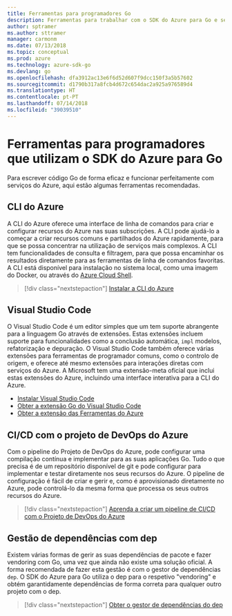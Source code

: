 ```yaml
---
title: Ferramentas para programadores Go
description: Ferramentas para trabalhar com o SDK do Azure para Go e serviços do Azure
author: sptramer
ms.author: sttramer
manager: carmonm
ms.date: 07/13/2018
ms.topic: conceptual
ms.prod: azure
ms.technology: azure-sdk-go
ms.devlang: go
ms.openlocfilehash: dfa3912ac13e6f6d52d607f9dcc150f3a5b57602
ms.sourcegitcommit: d1790b317a8fcb4d672c654dac2a925a976589d4
ms.translationtype: HT
ms.contentlocale: pt-PT
ms.lasthandoff: 07/14/2018
ms.locfileid: "39039510"
---
```

# <a name="tools-for-developers-using-the-azure-sdk-for-go"></a>Ferramentas para programadores que utilizam o SDK do Azure para Go

Para escrever código Go de forma eficaz e funcionar perfeitamente com serviços do Azure, aqui estão algumas ferramentas recomendadas.

## <a name="azure-cli"></a>CLI do Azure

A CLI do Azure oferece uma interface de linha de comandos para criar e configurar recursos do Azure nas suas subscrições. A CLI pode ajudá-lo a começar a criar recursos comuns e partilhados do Azure rapidamente, para que se possa concentrar na utilização de serviços mais complexos. A CLI tem funcionalidades de consulta e filtragem, para que possa encaminhar os resultados diretamente para as ferramentas de linha de comandos favoritas. A CLI está disponível para instalação no sistema local, como uma imagem do Docker, ou através do [Azure Cloud Shell](https://docs.microsoft.com/azure/cloud-shell/overview).

> [!div class="nextstepaction"]
> [Instalar a CLI do Azure](/cli/azure/install-azure-cli)

## <a name="visual-studio-code"></a>Visual Studio Code

O Visual Studio Code é um editor simples que um tem suporte abrangente para a linguagem Go através de extensões. Estas extensões incluem suporte para funcionalidades como a conclusão automática, `impl` modelos, refatorização e depuração. O Visual Studio Code também oferece várias extensões para ferramentas de programador comuns, como o controlo de origem, e oferece até mesmo extensões para interações diretas com serviços do Azure. A Microsoft tem uma extensão-meta oficial que inclui estas extensões do Azure, incluindo uma interface interativa para a CLI do Azure.

* [Instalar Visual Studio Code](https://code.visualstudio.com/Download)
* [Obter a extensão Go do Visual Studio Code](https://code.visualstudio.com/docs/languages/go)
* [Obter a extensão das Ferramentas do Azure](https://marketplace.visualstudio.com/items?itemName=ms-vscode.vscode-azureextensionpack)

## <a name="cicd-with-azure-devops-project"></a>CI/CD com o projeto de DevOps do Azure

Com o pipeline do Projeto de DevOps do Azure, pode configurar uma compilação contínua e implementar para as suas aplicações Go. Tudo o que precisa é de um repositório disponível de git e pode configurar para implementar e testar diretamente nos seus recursos do Azure. O pipeline de configuração é fácil de criar e gerir e, como é aprovisionado diretamente no Azure, pode controlá-lo da mesma forma que processa os seus outros recursos do Azure.

> [!div class="nextstepaction"]
> [Aprenda a criar um pipeline de CI/CD com o Projeto de DevOps do Azure](/devops-project/azure-devops-project-go)

## <a name="dependency-management-with-dep"></a>Gestão de dependências com dep

Existem várias formas de gerir as suas dependências de pacote e fazer vendoring com Go, uma vez que ainda não existe uma solução oficial. A forma recomendada de fazer esta gestão é com o gestor de dependências `dep`. O SDK do Azure para Go utiliza o dep para o respetivo "vendoring" e obtém garantidamente dependências de forma correta para qualquer outro projeto com o dep.

> [!div class="nextstepaction"]
> [Obter o gestor de dependências do dep](https://github.com/golang/dep)

